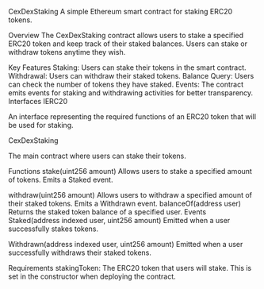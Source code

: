 

CexDexStaking
A simple Ethereum smart contract for staking ERC20 tokens.

Overview
The CexDexStaking contract allows users to stake a specified ERC20 token and keep track of their staked balances. Users can stake or withdraw tokens anytime they wish.

Key Features
Staking: Users can stake their tokens in the smart contract.
Withdrawal: Users can withdraw their staked tokens.
Balance Query: Users can check the number of tokens they have staked.
Events: The contract emits events for staking and withdrawing activities for better transparency.
Interfaces
IERC20

An interface representing the required functions of an ERC20 token that will be used for staking.

CexDexStaking

The main contract where users can stake their tokens.

Functions
stake(uint256 amount)
Allows users to stake a specified amount of tokens.
Emits a Staked event.

withdraw(uint256 amount)
Allows users to withdraw a specified amount of their staked tokens.
Emits a Withdrawn event.
balanceOf(address user)
Returns the staked token balance of a specified user.
Events
Staked(address indexed user, uint256 amount)
Emitted when a user successfully stakes tokens.

Withdrawn(address indexed user, uint256 amount)
Emitted when a user successfully withdraws their staked tokens.

Requirements
stakingToken: The ERC20 token that users will stake. This is set in the constructor when deploying the contract.


